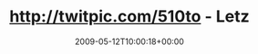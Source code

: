 ---
retweeted: false
source: <a href="http://twitter.com" rel="nofollow">Twitter Web Client</a>
entities:
  hashtags:
  - text: thechariot
    indices:
    - '57'
    - '68'
  - text: wrow09
    indices:
    - '69'
    - '76'
  symbols: []
  user_mentions: []
  urls: []
display_text_range:
- '0'
- '76'
favorite_count: '0'
id_str: '1772095478'
truncated: false
retweet_count: '0'
id: '1772095478'
created_at: Tue May 12 10:00:18 +0000 2009
favorited: false
full_text: 'http://twitpic.com/510to - Letztes Prahl-Bild für heute. #thechariot #wrow09'
lang: de
tags:
- thechariot
- wrow09
- pesos:twitter
date: '2009-05-12T10:00:18+00:00'
src: https://twitter.com/bascht/status/1772095478
original_url: https://twitter.com/bascht/status/1772095478
type: twitter_tweet
text: 'http://twitpic.com/510to - Letztes Prahl-Bild für heute. #thechariot #wrow09'
title: http://twitpic.com/510to - Letz

---